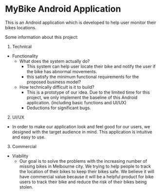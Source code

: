 # MyBike Android Application 
This is an Android application which is developed to help user monitor their bikes locations.

Some information about this project: 
1. Technical 
- Functionality
  - What does the system actually do?
    - This system can help user locate their bike and notify the user if the bike has abnormal movements. 
    - this satisfy the minimum functional requirements for the proposed business model?
  - How technically difficult is it to build?
    - This is a prototype of our idea. Due to the limited time for this project, we only implement the baseline of this Android application. (including basic functions and UI/UX)
     - Deductions for significant bugs.

2. UI/UX
  - In order to make our application look and feel good for our users, we designed with the target audience in mind. This application is intuitive and easy to use.
  
3. Commercial
- Viability
  - Our goal is to solve the problems with the increasing number of missing bikes in Melbourne city. We trying to help people to track the location of their bikes to keep their bikes safe. We believe it will have commercial value because it will be a helpful product for bike users to track their bike and reduce the risk of their bikes being stolen. 
 

